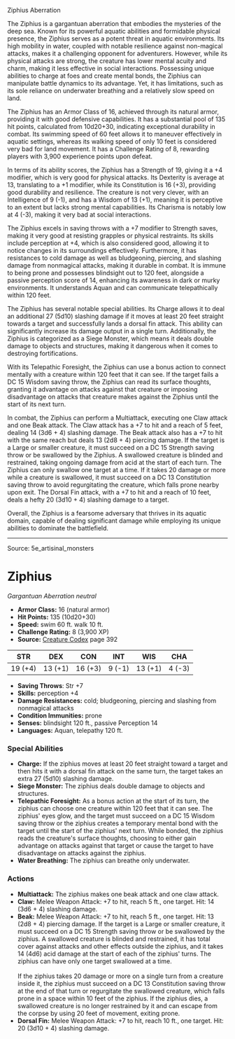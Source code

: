 <MonsterName/>Ziphius</MonsterName>
<CreatureType/>Aberration</CreatureType>

<summary>The Ziphius is a gargantuan aberration that embodies the mysteries of the deep sea. Known for its powerful aquatic abilities and formidable physical presence, the Ziphius serves as a potent threat in aquatic environments. Its high mobility in water, coupled with notable resilience against non-magical attacks, makes it a challenging opponent for adventurers. However, while its physical attacks are strong, the creature has lower mental acuity and charm, making it less effective in social interactions. Possessing unique abilities to charge at foes and create mental bonds, the Ziphius can manipulate battle dynamics to its advantage. Yet, it has limitations, such as its sole reliance on underwater breathing and a relatively slow speed on land.</summary>

<detail>

The Ziphius has an Armor Class of 16, achieved through its natural armor, providing it with good defensive capabilities. It has a substantial pool of 135 hit points, calculated from 10d20+30, indicating exceptional durability in combat. Its swimming speed of 60 feet allows it to maneuver effectively in aquatic settings, whereas its walking speed of only 10 feet is considered very bad for land movement. It has a Challenge Rating of 8, rewarding players with 3,900 experience points upon defeat.

In terms of its ability scores, the Ziphius has a Strength of 19, giving it a +4 modifier, which is very good for physical attacks. Its Dexterity is average at 13, translating to a +1 modifier, while its Constitution is 16 (+3), providing good durability and resilience. The creature is not very clever, with an Intelligence of 9 (-1), and has a Wisdom of 13 (+1), meaning it is perceptive to an extent but lacks strong mental capabilities. Its Charisma is notably low at 4 (-3), making it very bad at social interactions.

The Ziphius excels in saving throws with a +7 modifier to Strength saves, making it very good at resisting grapples or physical restraints. Its skills include perception at +4, which is also considered good, allowing it to notice changes in its surroundings effectively. Furthermore, it has resistances to cold damage as well as bludgeoning, piercing, and slashing damage from nonmagical attacks, making it durable in combat. It is immune to being prone and possesses blindsight out to 120 feet, alongside a passive perception score of 14, enhancing its awareness in dark or murky environments. It understands Aquan and can communicate telepathically within 120 feet.

The Ziphius has several notable special abilities. Its Charge allows it to deal an additional 27 (5d10) slashing damage if it moves at least 20 feet straight towards a target and successfully lands a dorsal fin attack. This ability can significantly increase its damage output in a single turn. Additionally, the Ziphius is categorized as a Siege Monster, which means it deals double damage to objects and structures, making it dangerous when it comes to destroying fortifications. 

With its Telepathic Foresight, the Ziphius can use a bonus action to connect mentally with a creature within 120 feet that it can see. If the target fails a DC 15 Wisdom saving throw, the Ziphius can read its surface thoughts, granting it advantage on attacks against that creature or imposing disadvantage on attacks that creature makes against the Ziphius until the start of its next turn.

In combat, the Ziphius can perform a Multiattack, executing one Claw attack and one Beak attack. The Claw attack has a +7 to hit and a reach of 5 feet, dealing 14 (3d6 + 4) slashing damage. The Beak attack also has a +7 to hit with the same reach but deals 13 (2d8 + 4) piercing damage. If the target is a Large or smaller creature, it must succeed on a DC 15 Strength saving throw or be swallowed by the Ziphius. A swallowed creature is blinded and restrained, taking ongoing damage from acid at the start of each turn. The Ziphius can only swallow one target at a time. If it takes 20 damage or more while a creature is swallowed, it must succeed on a DC 13 Constitution saving throw to avoid regurgitating the creature, which falls prone nearby upon exit. The Dorsal Fin attack, with a +7 to hit and a reach of 10 feet, deals a hefty 20 (3d10 + 4) slashing damage to a target. 

Overall, the Ziphius is a fearsome adversary that thrives in its aquatic domain, capable of dealing significant damage while employing its unique abilities to dominate the battlefield.</detail>



---

Source: 5e_artisinal_monsters

# Ziphius

*Gargantuan* *Aberration* *neutral*

- **Armor Class:** 16 (natural armor)
- **Hit Points:** 135 (10d20+30)
- **Speed:** swim 60 ft. walk 10 ft.
- **Challenge Rating:** 8 (3,900 XP)
- **Source:** [Creature Codex](https://koboldpress.com/kpstore/product/creature-codex-for-5th-edition-dnd) page 392

| STR | DEX | CON | INT | WIS | CHA |
| --- | --- | --- | --- | --- | --- |
| 19 (+4) | 13 (+1) | 16 (+3) | 9 (-1) | 13 (+1) | 4 (-3) |

- **Saving Throws**: Str +7
- **Skills:** perception +4
- **Damage Resistances:** cold; bludgeoning, piercing and slashing from nonmagical attacks
- **Condition Immunities:** prone
- **Senses:** blindsight 120 ft., passive Perception 14
- **Languages:** Aquan, telepathy 120 ft.

### Special Abilities

- **Charge:** If the ziphius moves at least 20 feet straight toward a target and then hits it with a dorsal fin attack on the same turn, the target takes an extra 27 (5d10) slashing damage.
- **Siege Monster:** The ziphius deals double damage to objects and structures.
- **Telepathic Foresight:** As a bonus action at the start of its turn, the ziphius can choose one creature within 120 feet that it can see. The ziphius' eyes glow, and the target must succeed on a DC 15 Wisdom saving throw or the ziphius creates a temporary mental bond with the target until the start of the ziphius' next turn. While bonded, the ziphius reads the creature's surface thoughts, choosing to either gain advantage on attacks against that target or cause the target to have disadvantage on attacks against the ziphius.
- **Water Breathing:** The ziphius can breathe only underwater.

### Actions

- **Multiattack:** The ziphius makes one beak attack and one claw attack.
- **Claw:** Melee Weapon Attack: +7 to hit, reach 5 ft., one target. Hit: 14 (3d6 + 4) slashing damage.
- **Beak:** Melee Weapon Attack: +7 to hit, reach 5 ft., one target. Hit: 13 (2d8 + 4) piercing damage. If the target is a Large or smaller creature, it must succeed on a DC 15 Strength saving throw or be swallowed by the ziphius. A swallowed creature is blinded and restrained, it has total cover against attacks and other effects outside the ziphius, and it takes 14 (4d6) acid damage at the start of each of the ziphius' turns. The ziphius can have only one target swallowed at a time. <br><br>If the ziphius takes 20 damage or more on a single turn from a creature inside it, the ziphius must succeed on a DC 13 Constitution saving throw at the end of that turn or regurgitate the swallowed creature, which falls prone in a space within 10 feet of the ziphius. If the ziphius dies, a swallowed creature is no longer restrained by it and can escape from the corpse by using 20 feet of movement, exiting prone.
- **Dorsal Fin:** Melee Weapon Attack: +7 to hit, reach 10 ft., one target. Hit: 20 (3d10 + 4) slashing damage.




